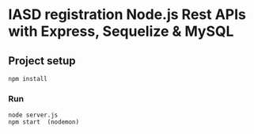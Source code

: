 #  IASD registration Node.js Rest APIs with Express, Sequelize & MySQL 

## Project setup
```
npm install
```

### Run
```
node server.js  
npm start  (nodemon)


```
